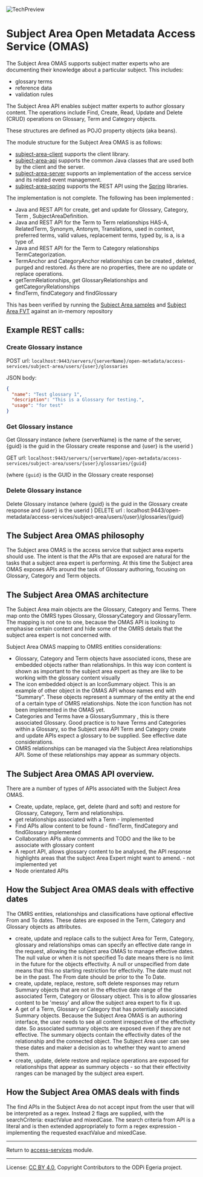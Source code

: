 <!-- SPDX-License-Identifier: CC-BY-4.0 -->
<!-- Copyright Contributors to the ODPi Egeria project. -->

![TechPreview](../../../open-metadata-publication/website/images/egeria-content-status-tech-preview.png#pagewidth)

# Subject Area Open Metadata Access Service (OMAS)

The Subject Area OMAS supports subject matter experts who are documenting
their knowledge about a particular subject.  This includes:

* glossary terms
* reference data
* validation rules

The Subject Area API enables subject matter experts to author glossary content. The operations include Find, Create, Read, Update and 
Delete (CRUD) operations on Glossary, Term and Category objects.

These structures are defined as POJO property objects (aka beans).

The module structure for the Subject Area OMAS is as follows:

* [subject-area-client](subject-area-client) supports the client library.
* [subject-area-api](subject-area-api) supports the common Java classes that are used both by the client and the server.
* [subject-area-server](subject-area-server) supports an implementation of the access service and its related event management.
* [subject-area-spring](subject-area-spring) supports the REST API using the [Spring](../../../developer-resources/Spring.md) libraries.

The implementation is not complete. The following has been implemented : 

* Java and REST API for create, get and update for Glossary, Category, Term , SubjectAreaDefinition.
* Java and REST API for the Term to Term relationships HAS-A, RelatedTerm, Synonym, Antonym, Translations, used in context,
  preferred terms, valid values, replacement terms, typed by, is a, is a type of.
* Java and REST API for the Term to Category relationships TermCategorization.  
* TermAnchor and CategoryAnchor relationships can be created , deleted, purged and restored. As there are no properties, there are no update or replace operations.
* getTermRelationships, get GlossaryRelationships and getCategoryRelationships
* findTerm, findCategory and findGlossary  

This has been verified by running the [Subject Area samples](../../../open-metadata-resources/open-metadata-samples/access-services-samples/subject-area-client-samples) and
 [Subject Area FVT](../../../open-metadata-test/open-metadata-fvt/access-services-fvt/README.md) against an in-memory repository


## Example REST calls: 
### Create Glossary instance

POST url: `localhost:9443/servers/{serverName}/open-metadata/access-services/subject-area/users/{user}/glossaries`

JSON body:

```json
{
  "name": "Test glossary 1",
  "description": "This is a Glossary for testing.",
  "usage": "for test" 
}
```

### Get Glossary instance
 Get Glossary instance (where {serverName} is the name of the server, {guid} is the guid in the Glossary create response and {user} is the userid )


GET url: `localhost:9443/servers/{serverName}/open-metadata/access-services/subject-area/users/{user}/glossaries/{guid}`

(where `{guid}` is the GUID in the Glossary create response)

### Delete Glossary instance

Delete Glossary instance (where {guid} is the guid in the Glossary create response and {user} is the userid )
DELETE url : localhost:9443/open-metadata/access-services/subject-area/users/{user}/glossaries/{guid}

## The Subject Area OMAS philosophy

The Subject area OMAS is the access service that subject area experts should use. The intent is that the APIs that are exposed are natural for the 
tasks that a subject area expert is performing. At this time the Subject area OMAS exposes APIs around the task of Glossary authoring,
focusing on Glossary, Category and Term objects.
 
## The Subject Area OMAS architecture
The Subject Area main objects are the Glossary, Category and Terms. There map onto the OMRS types Glossary, GlossaryCategory and GlossaryTerm. The mapping is
not one to one, because the OMAS API is looking to emphasise certain content and hide some of the OMRS details that the subject area expert is not concerned with.
 
Subject Area OMAS mapping to OMRS entities considerations:
* Glossary, Category and Term objects have associated icons, these are embedded objects rather than relationships. In this way icon content is shown as important to 
the subject area expert as they are like to be working with the glossary content visually
* The icon embedded object is an IconSummary object. This is an example of other object in the OMAS API whose names end with "Summary". These objects represent
 a summary of the entity at the end of a certain type of OMRS relationships. Note the icon function has not been implemented in the OMAS yet.
* Categories and Terms have a GlossarySummary , this is there associated Glossary. Good practice is to have Terms and Categories within a Glossary, so the Subject
area API Term and Category create and update APIs expect a glossary to be supplied. See effective date considerations.   
* OMRS relationships can be managed via the Subject Area relationships API. Some of these relationships may appear as summary objects.    
    

## The Subject Area OMAS API overview.

There are a number of types of APIs associated with the Subject Area OMAS.  
* Create, update, replace, get, delete (hard and soft) and restore for Glossary, Category, Term and relationships.
* get relationships associated with a Term - implemented
* Find APIs allow content to be found - findTerm, findCategory and findGlossary implemented
* Collaboration APIs allow comments and TODO and the like to be associate with glossary content
* A report API, allows glossary content to be analysed, the API response highlights areas that the subject Area Expert might want to amend. - not implemented yet
* Node orientated APIs


## How the Subject Area OMAS deals with effective dates
 
 The OMRS entities, relationships and classifications have optional effective From and To dates. These dates are exposed in the Term, Category and Glossary 
objects as attributes.
* create, update and replace calls to the subject Area for Term, Category, glossary and relationships omas can specify an effective date range in the request, allowing the subject area 
OMAS to manage effective dates. The null value or when it is not specified To date means there is no limit in the future for the objects effectivity.
 A null or unspecified from date means that this no starting restriction for effectivity. The date must not be in the past. The From date should be prior to the To Date.
* create, update, replace, restore, soft delete responses may return Summary objects that are not in the effective date range of the associated Term,
Category or Glossary object. This is to allow glossaries content to be 'messy' and allow the subject area expert to fix it up.           
* A get of a Term, Glossary or Category that has potentially associated Summary objects. Because the Subject Area OMAS is an authoring interface, the user needs to 
see all content irrespective of the effectivity date. So associated summary objects are exposed even if they are not effective. The summary objects contain the effectivity dates of the relationship
and the connected object. The Subject Area user can see these dates and maker a decision as to whether they want to amend them.
* create, update, delete restore and replace operations are exposed for relationships that appear as summary objects - so that their effectivity ranges can be managed
by the subject area expert.

## How the Subject Area OMAS deals with finds

 The find APIs in the Subject Area do not accept input from the user that will be interpreted as a regex. Instead 2 flags are supplied,
 with the searchCriteria: exactValue and mixedCase. The search criteria from API is a literal and is then extended appropriately
 to form a regex expression - implementing the requested exactValue and mixedCase.  
 
----
Return to [access-services](..) module.

----
License: [CC BY 4.0](https://creativecommons.org/licenses/by/4.0/),
Copyright Contributors to the ODPi Egeria project.
  
  








   
 
 






